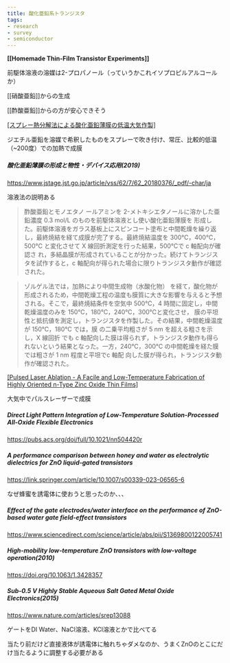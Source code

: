 ```yaml
---
title: 酸化亜鉛系トランジスタ
tags:
- research
- survey
- semiconductor
---
```



**[[Homemade Thin-Film Transistor Experiments]]**

前駆体溶液の溶媒は2-プロパノール（っていうかこれイソプロピルアルコールか）

[[硝酸亜鉛]]からの生成

[[酢酸亜鉛]]からの方が安心できそう

[[スプレー熱分解法による酸化亜鉛薄膜の低温大気作製]](2013)

ジエチル亜鉛を溶媒で希釈したものをスプレーで吹き付け、常圧、比較的低温（~200度）での加熱で成膜

##### 酸化亜鉛薄膜の形成と物性・デバイス応用(2019)

https://www.jstage.jst.go.jp/article/vss/62/7/62_20180376/_pdf/-char/ja

溶液法の説明ある

> 酢酸亜鉛とモノエタノ ールアミンを 2-メトキシエタノールに溶かした亜鉛濃度 0.3 mol/L のものを前駆体溶液とし使い酸化亜鉛薄膜を 形成した。前駆体溶液をガラス基板上にスピンコート塗布と中間乾燥を繰り返し，最終焼結を経て成膜が完了する。最終焼結温度を 300℃，400℃，500℃ と変化させて X 線回折測定を行った結果，500℃で c 軸配向が確認さ れ，多結晶膜が形成されていることが分かった。続けてトランジスタを試作すると，c 軸配向が得られた場合に限りトランジスタ動作が確認された。

> ゾルゲル法では，加熱により中間生成物（水酸化物） を経て，酸化物が形成されるため，中間乾燥工程の温度も膜質に大きな影響を与えると予想される。そこで，最終焼結条件を空気中 500℃，4 時間に固定し，中間乾燥温度のみを 150℃，180℃，240℃，300℃と変化させ， 膜の平坦性と抵抗値を測定し，トランジスタを作製した。その結果，中間乾燥温度が 150℃，180℃ では，膜 の二乗平均粗さが 5 nm を超える粗さを示し，X 線回折 でも c 軸配向した膜は得られず，トランジスタ動作も得られないという結果となった。一方，240℃，300℃ の中間乾燥を経た膜では粗さが 1 nm 程度と平坦でc 軸配 向した膜が得られ，トランジスタ動作が確認された。


[[Pulsed Laser Ablation - A Facile and Low-Temperature Fabrication of Highly Oriented n-Type Zinc Oxide Thin Films]](2022)

大気中でパルスレーザーで成膜


##### Direct Light Pattern Integration of Low-Temperature Solution-Processed All-Oxide Flexible Electronics

https://pubs.acs.org/doi/full/10.1021/nn504420r

##### A performance comparison between honey and water as electrolytic dielectrics for ZnO liquid-gated transistors

https://link.springer.com/article/10.1007/s00339-023-06565-6

なぜ蜂蜜を誘電体に使おうと思ったのか、、、

##### Effect of the gate electrodes/water interface on the performance of ZnO-based water gate field-effect transistors

https://www.sciencedirect.com/science/article/abs/pii/S1369800122005741

##### High-mobility low-temperature ZnO transistors with low-voltage operation(2010)

https://doi.org/10.1063/1.3428357

##### Sub-0.5 V Highly Stable Aqueous Salt Gated Metal Oxide Electronics(2015)

https://www.nature.com/articles/srep13088

ゲートをDI Water、NaCl溶液、KCl溶液とかで比べてる

当たり前だけど直接液体が誘電体に触れちゃダメなのか、うまくZnOのとこにだけ当たるように調整する必要がある